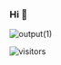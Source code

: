 ### Hi 👋

![output(1)](https://user-images.githubusercontent.com/4841220/143664771-435eef2c-95d1-45ae-a509-fa2434c64fae.gif)

![visitors](https://visitor-badge.laobi.icu/badge?page_id=khlam.khlam&title=𝚅𝚒𝚜𝚒𝚝𝚘𝚛𝚜)
